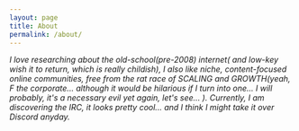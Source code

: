 ```yaml
---
layout: page
title: About
permalink: /about/
---
```


*I love researching about the old-school(pre-2008) internet( and low-key wish it to return, which is really childish), I also like niche, content-focused online communities, free from the rat race of SCALING and GROWTH(yeah, F the corporate... although it would be hilarious if I turn into one... I will probably, it's a necessary evil yet again, let's see... ). Currently, I am discovering the IRC, it looks pretty cool... and I think I might take it over Discord anyday.*
